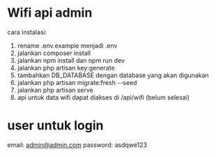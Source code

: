 # Wifi api admin
cara instalasi:
1. rename .env.example menjadi .env
2. jalankan composer install
3. jalankan npm install dan npm run dev
4. jalankan php artisan key:generate
5. tambahkan DB_DATABASE dengan database yang akan digunakan
6. jalankan php artisan migrate:fresh --seed
7. jalankan php artisan serve
8. api untuk data wifi dapat diakses di /api/wifi (belum selesai)

# user untuk login
email: admin@admin.com
password: asdqwe123